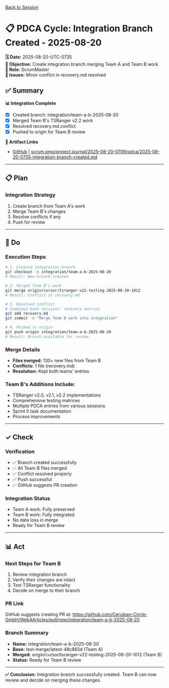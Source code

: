 [Back to Session](../)

# 📋 **PDCA Cycle: Integration Branch Created - 2025-08-20**

**🗓️ Date:** 2025-08-20-UTC-0735  
**🎯 Objective:** Create integration branch merging Team A and Team B work  
**👤 Role:** ScrumMaster  
**🚨 Issues:** Minor conflict in recovery.md resolved

## **✅ Summary**

**📊 Integration Complete**
- [x] Created branch: integration/team-a-b-2025-08-20
- [x] Merged Team B's TSRanger v2.2 work
- [x] Resolved recovery.md conflict
- [x] Pushed to origin for Team B review

**🔗 Artifact Links**
- [GitHub](https://github.com/Cerulean-Circle-GmbH/Web4Articles/blob/integration/team-a-b-2025-08-20/scrum.pmo/project.journal/2025-08-20-0709/pdca/2025-08-20-0735-integration-branch-created.md) | [scrum.pmo/project.journal/2025-08-20-0709/pdca/2025-08-20-0735-integration-branch-created.md](2025-08-20-0735-integration-branch-created.md)

---

## **📋 Plan**

### **Integration Strategy**
1. Create branch from Team A's work
2. Merge Team B's changes
3. Resolve conflicts if any
4. Push for review

---

## **🔨 Do**

### **Execution Steps**

```bash
# 1. Created integration branch
git checkout -b integration/team-a-b-2025-08-20
# Result: New branch created

# 2. Merged Team B's work
git merge origin/cursor/tsranger-v22-testing-2025-08-20-1012
# Result: Conflict in recovery.md

# 3. Resolved conflict
# Combined both versions' recovery entries
git add recovery.md
git commit -m "Merge Team B work into integration"

# 4. Pushed to origin
git push origin integration/team-a-b-2025-08-20
# Result: Branch available for review
```

### **Merge Details**
- **Files merged:** 130+ new files from Team B
- **Conflicts:** 1 file (recovery.md)
- **Resolution:** Kept both teams' entries

### **Team B's Additions Include:**
- TSRanger v2.0, v2.1, v2.2 implementations
- Comprehensive testing matrices
- Multiple PDCA entries from various sessions
- Sprint 5 task documentation
- Process improvements

---

## **✓ Check**

### **Verification**
- ✅ Branch created successfully
- ✅ All Team B files merged
- ✅ Conflict resolved properly
- ✅ Push successful
- ✅ GitHub suggests PR creation

### **Integration Status**
- Team A work: Fully preserved
- Team B work: Fully integrated
- No data loss in merge
- Ready for Team B review

---

## **📊 Act**

### **Next Steps for Team B**
1. Review integration branch
2. Verify their changes are intact
3. Test TSRanger functionality
4. Decide on merge to their branch

### **PR Link**
GitHub suggests creating PR at:
https://github.com/Cerulean-Circle-GmbH/Web4Articles/pull/new/integration/team-a-b-2025-08-20

### **Branch Summary**
- **Name:** integration/team-a-b-2025-08-20
- **Base:** test-merge/latest-48c865d (Team A)
- **Merged:** origin/cursor/tsranger-v22-testing-2025-08-20-1012 (Team B)
- **Status:** Ready for Team B review

---

**✅ Conclusion:** Integration branch successfully created. Team B can now review and decide on merging these changes.